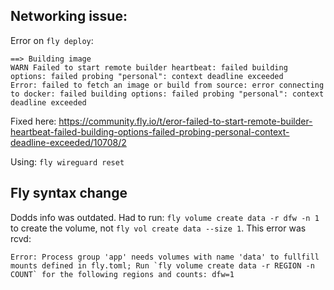 ## Networking issue:
Error on `fly deploy`:
```
==> Building image
WARN Failed to start remote builder heartbeat: failed building options: failed probing "personal": context deadline exceeded
Error: failed to fetch an image or build from source: error connecting to docker: failed building options: failed probing "personal": context deadline exceeded
```

Fixed here: https://community.fly.io/t/eror-failed-to-start-remote-builder-heartbeat-failed-building-options-failed-probing-personal-context-deadline-exceeded/10708/2

Using: `fly wireguard reset`

## Fly syntax change
Dodds info was outdated. Had to run:
`fly volume create data -r dfw -n 1` to create the volume, not `fly vol create data --size 1`.
This error was rcvd: 

```
Error: Process group 'app' needs volumes with name 'data' to fullfill mounts defined in fly.toml; Run `fly volume create data -r REGION -n COUNT` for the following regions and counts: dfw=1 
```
